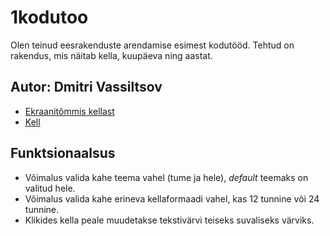 # 1kodutoo
Olen teinud eesrakenduste arendamise esimest kodutööd. Tehtud on rakendus, mis näitab kella, kuupäeva ning aastat.

## Autor: Dmitri Vassiltsov
* [Ekraanitõmmis kellast](https://i.imgur.com/vTuTJbk.png)
* [Kell](https://tlu.ee/~netrian/1-kodutoo/clock.html)

## Funktsionaalsus

* Võimalus valida kahe teema vahel (tume ja hele), *default* teemaks on valitud hele.
* Võimalus valida kahe erineva kellaformaadi vahel, kas 12 tunnine või 24 tunnine.
* Klikides kella peale muudetakse tekstivärvi teiseks suvaliseks värviks.

